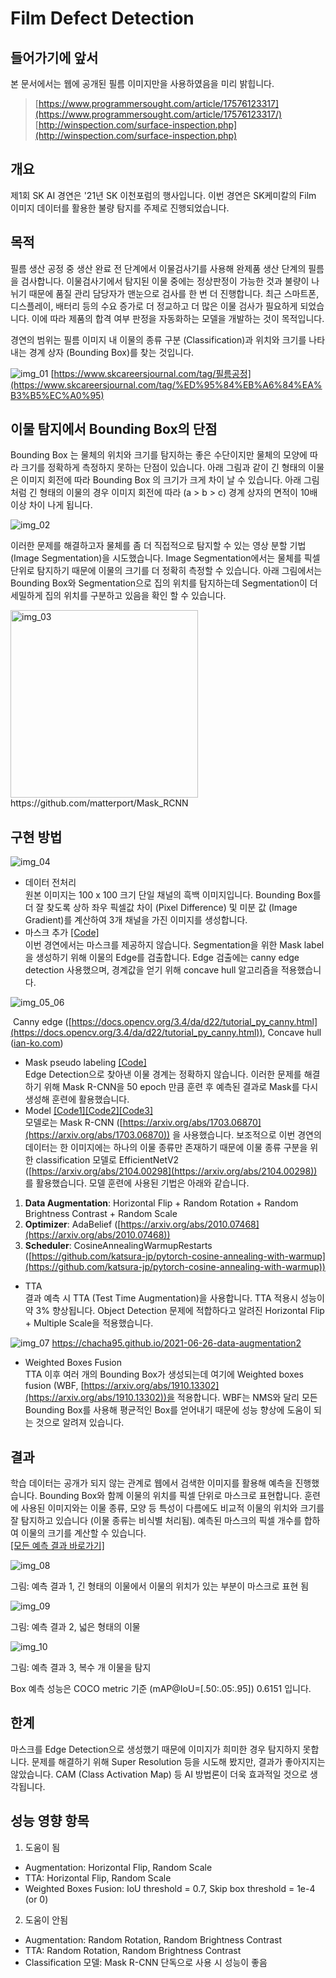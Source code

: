 # Film Defect Detection


## 들어가기에 앞서

본 문서에서는 웹에 공개된 필름 이미지만을 사용하였음을 미리 밝힙니다.  

> [https://www.programmersought.com/article/17576123317](https://www.programmersought.com/article/17576123317/)  
> [http://winspection.com/surface-inspection.php](http://winspection.com/surface-inspection.php)


## 개요

제1회 SK AI 경연은 '21년 SK 이천포럼의 행사입니다. 이번 경연은 SK케미칼의 Film 이미지 데이터를 활용한 불량 탐지를 주제로 진행되었습니다.


## 목적

필름 생산 공정 중 생산 완료 전 단계에서 이물검사기를 사용해 완제품 생산 단계의 필름을 검사합니다. 이물검사기에서 탐지된 이물 중에는 정상판정이 가능한 것과 불량이 나뉘기 때문에 품질 관리 담당자가 맨눈으로 검사를 한 번 더 진행합니다. 최근 스마트폰, 디스플레이, 배터리 등의 수요 증가로 더 정교하고 더 많은 이물 검사가 필요하게 되었습니다. 이에 따라 제품의 합격 여부 판정을 자동화하는 모델을 개발하는 것이 목적입니다.

경연의 범위는 필름 이미지 내 이물의 종류 구분 (Classification)과 위치와 크기를 나타내는 경계 상자 (Bounding Box)를 찾는 것입니다.

![img_01](images/img_01.png)
[https://www.skcareersjournal.com/tag/필름공정](https://www.skcareersjournal.com/tag/%ED%95%84%EB%A6%84%EA%B3%B5%EC%A0%95)


## 이물 탐지에서 Bounding Box의 단점

Bounding Box 는 물체의 위치와 크기를 탐지하는 좋은 수단이지만 물체의 모양에 따라 크기를 정확하게 측정하지 못하는 단점이 있습니다. 아래 그림과 같이 긴 형태의 이물은 이미지 회전에 따라 Bounding Box 의 크기가 크게 차이 날 수 있습니다. 아래 그림 처럼 긴 형태의 이물의 경우 이미지 회전에 따라 (a > b > c) 경계 상자의 면적이 10배 이상 차이 나게 됩니다. 

![img_02](images/img_02.png)

이러한 문제를 해결하고자 물체를 좀 더 직접적으로 탐지할 수 있는 영상 분할 기법 (Image Segmentation)을 시도했습니다. Image Segmentation에서는 물체를 픽셀 단위로 탐지하기 때문에 이물의 크기를 더 정확히 측정할 수 있습니다. 아래 그림에서는 Bounding Box와 Segmentation으로 집의 위치를 탐지하는데 Segmentation이 더 세밀하게 집의 위치를 구분하고 있음을 확인 할 수 있습니다.

<img src="images/img_03.png" alt="img_03" width="300" height="300">
https://github.com/matterport/Mask_RCNN


## 구현 방법
![img_04](images/img_04.png)

- 데이터 전처리  
  원본 이미지는 100 x 100 크기 단일 채널의 흑백 이미지입니다. Bounding Box를 더 잘 찾도록 상하 좌우 픽셀값 차이 (Pixel Difference) 및 미분 값 (Image Gradient)를 계산하여 3개 채널을 가진 이미지를 생성합니다.
- 마스크 추가 [[Code]](https://github.com/phykn/film-defect-detection/blob/main/01_make_dataset.ipynb)  
  이번 경연에서는 마스크를 제공하지 않습니다. Segmentation을 위한 Mask label을 생성하기 위해 이물의 Edge를 검출합니다. Edge 검출에는 canny edge detection 사용했으며, 경계값을 얻기 위해 concave hull 알고리즘을 적용했습니다.

![img_05_06](images/img_05_06.png)

​           Canny edge ([https://docs.opencv.org/3.4/da/d22/tutorial_py_canny.html](https://docs.opencv.org/3.4/da/d22/tutorial_py_canny.html)), Concave hull ([ian-ko.com](https://www.ian-ko.com/ET_GeoWizards/UserGuide/concaveHull.htm))



- Mask pseudo labeling [[Code]](https://github.com/phykn/film-defect-detection/blob/main/04_mask_pseudo_labeling.ipynb)  
Edge Detection으로 찾아낸 이물 경계는 정확하지 않습니다. 이러한 문제를 해결하기 위해 Mask R-CNN을 50 epoch 만큼 훈련 후 예측된 결과로 Mask를 다시 생성해 훈련에 활용했습니다.
- Model [[Code1]](https://github.com/phykn/film-defect-detection/blob/main/02_train_mask.ipynb)[[Code2]](https://github.com/phykn/film-defect-detection/blob/main/03_train_clf.ipynb)[[Code3]](https://github.com/phykn/film-defect-detection/blob/main/05_train_pseudo_mask.ipynb)  
모델로는 Mask R-CNN ([https://arxiv.org/abs/1703.06870](https://arxiv.org/abs/1703.06870)) 을 사용했습니다. 보조적으로 이번 경연의 데이터는 한 이미지에는 하나의 이물 종류만 존재하기 때문에 이물 종류 구분을 위한 classification 모델로 EfficientNetV2 ([https://arxiv.org/abs/2104.00298](https://arxiv.org/abs/2104.00298)) 를 활용했습니다. 모델 훈련에 사용된 기법은 아래와 같습니다.

1. **Data Augmentation**: Horizontal Flip + Random Rotation + Random Brightness Contrast  + Random Scale
2. **Optimizer**: AdaBelief ([https://arxiv.org/abs/2010.07468](https://arxiv.org/abs/2010.07468))
3. **Scheduler**: CosineAnnealingWarmupRestarts ([https://github.com/katsura-jp/pytorch-cosine-annealing-with-warmup](https://github.com/katsura-jp/pytorch-cosine-annealing-with-warmup))
- TTA  
결과 예측 시 TTA (Test Time Augmentation)을 사용합니다. TTA 적용시 성능이 약 3% 향상됩니다. Object Detection 문제에 적합하다고 알려진 Horizontal Flip + Multiple Scale을 적용했습니다.

![img_07](images/img_07.png)
https://chacha95.github.io/2021-06-26-data-augmentation2

- Weighted Boxes Fusion  
TTA 이후 여러 개의 Bounding Box가 생성되는데 여기에 Weighted boxes fusion (WBF, [https://arxiv.org/abs/1910.13302](https://arxiv.org/abs/1910.13302))을 적용합니다. WBF는 NMS와 달리 모든 Bounding Box를 사용해 평균적인 Box를 얻어내기 때문에 성능 향상에 도움이 되는 것으로 알려져 있습니다.



## 결과

학습 데이터는 공개가 되지 않는 관계로 웹에서 검색한 이미지를 활용해 예측을 진행했습니다. Bounding Box와 함께 이물의 위치를 픽셀 단위로 마스크로 표현합니다. 훈련에 사용된 이미지와는 이물 종류, 모양 등 특성이 다름에도 비교적 이물의 위치와 크기를 잘 탐지하고 있습니다 (이물 종류는 비식별 처리됨). 예측된 마스크의 픽셀 개수를 합하여 이물의 크기를 계산할 수 있습니다.  
[[모든 예측 결과 바로가기]](https://github.com/phykn/film-defect-detection/blob/main/06_inference.ipynb)

![img_08](images/img_08.png)

그림: 예측 결과 1, 긴 형태의 이물에서 이물의 위치가 있는 부분이 마스크로 표현 됨

![img_09](images/img_09.png)

그림: 예측 결과 2, 넓은 형태의 이물

![img_10](images/img_10.png)

그림: 예측 결과 3, 복수 개 이물을 탐지

Box 예측 성능은 COCO metric 기준 (mAP@IoU=[.50:.05:.95]) 0.6151 입니다.


## 한계

마스크를 Edge Detection으로 생성했기 때문에 이미지가 희미한 경우 탐지하지 못합니다. 문제를 해결하기 위해 Super Resolution 등을 시도해 봤지만, 결과가 좋아지지는 않았습니다. CAM (Class Activation Map) 등 AI 방법론이 더욱 효과적일 것으로 생각됩니다.


## 성능 영향 항목

1. 도움이 됨  
- Augmentation: Horizontal Flip,  Random Scale  
- TTA: Horizontal Flip,  Random Scale  
- Weighted Boxes Fusion: IoU threshold = 0.7, Skip box threshold = 1e-4 (or 0)  
2. 도움이 안됨  
- Augmentation: Random Rotation,  Random Brightness Contrast  
- TTA: Random Rotation,  Random Brightness Contrast  
- Classification 모델: Mask R-CNN 단독으로 사용 시 성능이 좋음  
